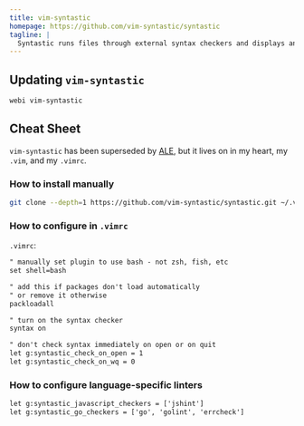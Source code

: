 ```yaml
---
title: vim-syntastic
homepage: https://github.com/vim-syntastic/syntastic
tagline: |
  Syntastic runs files through external syntax checkers and displays any resulting errors to the user.
---
```


## Updating `vim-syntastic`

```bash
webi vim-syntastic
```

## Cheat Sheet

`vim-syntastic` has been superseded by
[ALE](https://github.com/dense-analysis/ale), but it lives on in my heart, my
`.vim`, and my `.vimrc`.

### How to install manually

```bash
git clone --depth=1 https://github.com/vim-syntastic/syntastic.git ~/.vim/pack/plugins/start/vim-syntastic
```

### How to configure in `.vimrc`

`.vimrc`:

```txt
" manually set plugin to use bash - not zsh, fish, etc
set shell=bash

" add this if packages don't load automatically
" or remove it otherwise
packloadall

" turn on the syntax checker
syntax on

" don't check syntax immediately on open or on quit
let g:syntastic_check_on_open = 1
let g:syntastic_check_on_wq = 0
```

### How to configure language-specific linters

```txt
let g:syntastic_javascript_checkers = ['jshint']
let g:syntastic_go_checkers = ['go', 'golint', 'errcheck']
```
